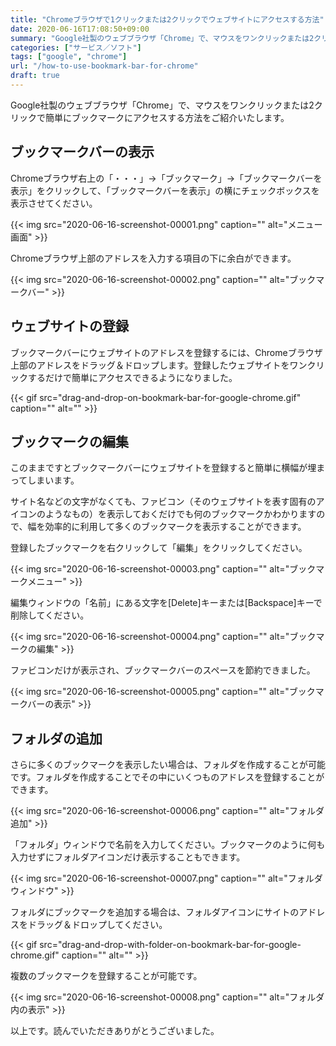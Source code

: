 ```yaml
---
title: "Chromeブラウザで1クリックまたは2クリックでウェブサイトにアクセスする方法"
date: 2020-06-16T17:08:50+09:00
summary: "Google社製のウェブブラウザ「Chrome」で、マウスをワンクリックまたは2クリックで簡単にブックマークにアクセスする方法をご紹介いたします。"
categories: ["サービス／ソフト"]
tags: ["google", "chrome"]
url: "/how-to-use-bookmark-bar-for-chrome"
draft: true
---
```


Google社製のウェブブラウザ「Chrome」で、マウスをワンクリックまたは2クリックで簡単にブックマークにアクセスする方法をご紹介いたします。

## ブックマークバーの表示

Chromeブラウザ右上の「・・・」→「ブックマーク」→「ブックマークバーを表示」をクリックして、「ブックマークバーを表示」の横にチェックボックスを表示させてください。

{{< img src="2020-06-16-screenshot-00001.png" caption="" alt="メニュー画面" >}}

Chromeブラウザ上部のアドレスを入力する項目の下に余白ができます。

{{< img src="2020-06-16-screenshot-00002.png" caption="" alt="ブックマークバー" >}}

## ウェブサイトの登録

ブックマークバーにウェブサイトのアドレスを登録するには、Chromeブラウザ上部のアドレスをドラッグ＆ドロップします。登録したウェブサイトをワンクリックするだけで簡単にアクセスできるようになりました。

{{< gif src="drag-and-drop-on-bookmark-bar-for-google-chrome.gif" caption="" alt="" >}}

## ブックマークの編集

このままですとブックマークバーにウェブサイトを登録すると簡単に横幅が埋まってしまいます。

サイト名などの文字がなくても、ファビコン（そのウェブサイトを表す固有のアイコンのようなもの）を表示しておくだけでも何のブックマークかわかりますので、幅を効率的に利用して多くのブックマークを表示することができます。

登録したブックマークを右クリックして「編集」をクリックしてください。

{{< img src="2020-06-16-screenshot-00003.png" caption="" alt="ブックマークメニュー" >}}

編集ウィンドウの「名前」にある文字を[Delete]キーまたは[Backspace]キーで削除してください。

{{< img src="2020-06-16-screenshot-00004.png" caption="" alt="ブックマークの編集" >}}

ファビコンだけが表示され、ブックマークバーのスペースを節約できました。

{{< img src="2020-06-16-screenshot-00005.png" caption="" alt="ブックマークバーの表示" >}}

## フォルダの追加

さらに多くのブックマークを表示したい場合は、フォルダを作成することが可能です。フォルダを作成することでその中にいくつものアドレスを登録することができます。

{{< img src="2020-06-16-screenshot-00006.png" caption="" alt="フォルダ追加" >}}


「フォルダ」ウィンドウで名前を入力してください。ブックマークのように何も入力せずにフォルダアイコンだけ表示することもできます。

{{< img src="2020-06-16-screenshot-00007.png" caption="" alt="フォルダウィンドウ" >}}

フォルダにブックマークを追加する場合は、フォルダアイコンにサイトのアドレスをドラッグ＆ドロップしてください。

{{< gif src="drag-and-drop-with-folder-on-bookmark-bar-for-google-chrome.gif" caption="" alt="" >}}

複数のブックマークを登録することが可能です。

{{< img src="2020-06-16-screenshot-00008.png" caption="" alt="フォルダ内の表示" >}}

以上です。読んでいただきありがとうございました。
